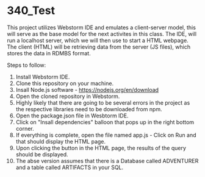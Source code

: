 # 340_Test
This project utilizes Webstorm IDE and emulates a client-server model, this will serve as the base model for the next activites in this class. 
The IDE, will run a localhost server, which we will then use to start a HTML webpage. The client (HTML) will be retrieving data from the server (JS files), which stores the data in RDMBS format.

Steps to follow:

1. Install Webstorm IDE.
2. Clone this repository on your machine.
3. Insall Node.js software - https://nodejs.org/en/download
4. Open the cloned repository in Webstorm.
5. Highly likely that there are going to be several errors in the project as the respective libraries need to be downloaded from npm.
6. Open the package.json file in Wesbtorm IDE.
7. Click on "Insall dependencies" balloon that pops up in the right bottom corner.
8. If everything is complete, open the file named app.js - Click on Run and that should display the HTML page.
9. Upon clicking the button in the HTML page, the results of the query should be displayed.
10. The abse version assumes that there is a Database called ADVENTURER and a table called ARTIFACTS in your SQL.
